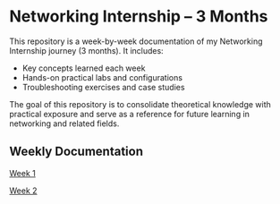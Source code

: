 # Networking Internship – 3 Months

This repository is a week-by-week documentation of my Networking Internship journey (3 months). It includes:
- Key concepts learned each week
- Hands-on practical labs and configurations
- Troubleshooting exercises and case studies

The goal of this repository is to consolidate theoretical knowledge with practical exposure and serve as a reference for future learning in networking and related fields.

## Weekly Documentation
[Week 1](https://github.com/krunalijain/networking-internship/blob/main/Journal%20/Week%201.md)

[Week 2](https://github.com/krunalijain/networking-internship/blob/main/Journal%20/Week%202.md)
 
